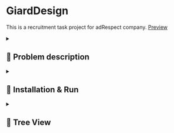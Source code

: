 

# GiardDesign

This is a recruitment task project for adRespect company.  [Preview](https://szymcode.github.io/RecruitmentTasks/)


<details><summary> <h2>  📖 Problem description  </summary>

```
Informacje:
  - Projekt powinien zostać oparty o bootstrap'a lub tailwinda,
  - Projekt powinien się składać na tablet i mobile (złóż to według swojego gustu, chociaż zwykle projektujemy widoki mobilne),
  - Projekt oprócz dokładnego odwzorowania powinien mieć w sobie trochę życia (zaproponuj jakieś ciekawe animacje),
  - Nie używaj w projekcie reacta czy innego frameworka JS - chcemy zobaczyć Twój czysty kod.


Sekcja: Intro
Informacje: 
  - Sekcja po lewej stronie, powinna trzymać się siatki,
  - Sekcja po prawej stronie powinna wyjść poza siatkę i zostać przyklejona do krawędzi ekranu,
  - Cały sekcja powinna być slajderem.
  
Sekcja: Nawigacja
Informacje:
  - Oferta powinna się rozwijać zaproponuj swoje rozwiązanie,
  - Wyszukiwarka po kliknięciu powinna się wysunąć, zaproponuj swoje rozwiązanie.
  
Sekcja: Oferta
Informacje:
  - Elementy oferty powinny być klikalne i mieć efekt hover, zaproponuj swoje rozwiązanie.
  
Sekcja: O firmie
Informacje:
  - Sekcja po lewej stornie powinna wyjść poza siatkę i zostać przyklejona do krawędzi ekranu,
  - Sekcja po prawej stronie, powinna trzymać się siatki.
  
  
Zadanie powinno zostać umieszczone na:
  - Hostingu pod publicznym adresem url,
  - Profilu github.
```


</details>


<details><summary> <h2>  🚀 Installation & Run  </summary>

• Clone this repository from giard-design branch.

```
git clone -b giard-design https://github.com/SzymCode/RecruitmentTasks.git
```

• Open index.html in your browser.

</details>

<details><summary>  <h2>  📁 Tree View  </summary>

<br/>


```bash
  GiardDesign
  ├── src
  │   ├── img
  │   │   └── { images }
  │   ├── scripts
  │   │   ├── handleCarousel.js
  │   │   ├── handleCopy.js
  │   │   ├── handleImages.js
  │   │   ├── handleMasonry.js
  │   │   ├── handleMobileMenu.js
  │   │   ├── handleScroll.js
  │   │   └── handleSearch.js    
  │   └── styles
  │       ├── style.css
  │       └── tailwind.css
  ├── .gitignore
  ├── README.md 
  ├── index.html
  ├── package-lock.json  
  ├── package.json
  └── tailwind.config.js
```

</details>



